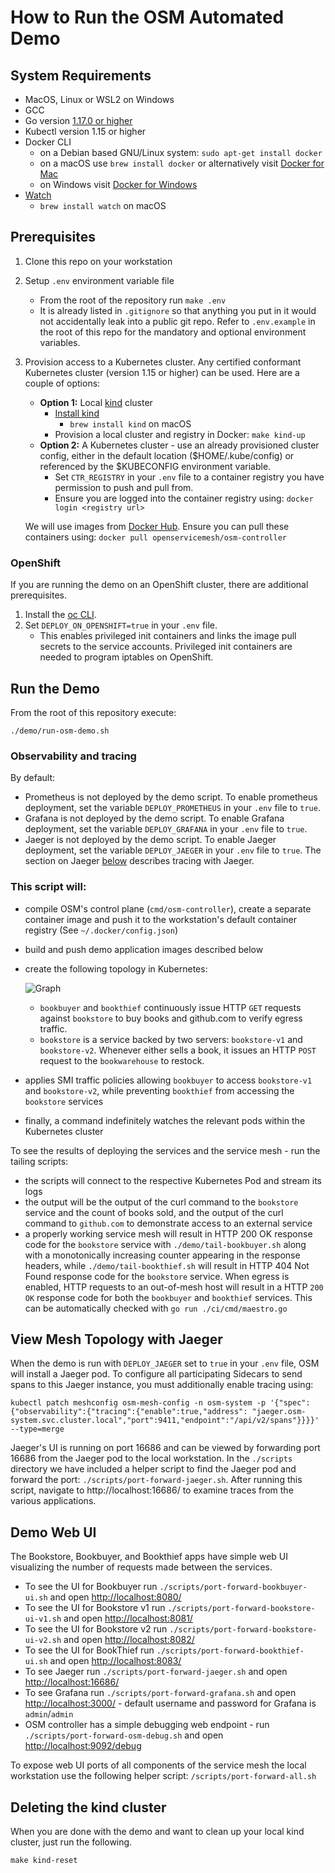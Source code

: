 # How to Run the OSM Automated Demo

## System Requirements
- MacOS, Linux or WSL2 on Windows
- GCC
- Go version [1.17.0 or higher](https://github.com/openservicemesh/osm/issues/2363)
- Kubectl version 1.15 or higher
- Docker CLI
   - on a Debian based GNU/Linux system: `sudo apt-get install docker`
   - on a macOS use `brew install docker` or alternatively visit [Docker for Mac](https://docs.docker.com/docker-for-mac/install/)
   - on Windows visit [Docker for Windows](https://docs.docker.com/docker-for-windows/install/)
- [Watch](http://www.linfo.org/watch.html)
   - `brew install watch` on macOS

## Prerequisites
1. Clone this repo on your workstation
1. Setup `.env` environment variable file
   - From the root of the repository run `make .env`
   - It is already listed in `.gitignore` so that anything you put in it would not accidentally leak into a public git repo. Refer to `.env.example` in the root of this repo for the mandatory and optional environment variables.
1. Provision access to a Kubernetes cluster. Any certified conformant Kubernetes cluster (version 1.15 or higher) can be used. Here are a couple of options:
	- **Option 1:** Local [kind](https://kind.sigs.k8s.io/) cluster
	    - [Install kind](https://kind.sigs.k8s.io/docs/user/quick-start/#installation)
	       - `brew install kind` on macOS
	    - Provision a local cluster and registry in Docker: `make kind-up`
	- **Option 2:** A Kubernetes cluster - use an already provisioned cluster config, either in the default location ($HOME/.kube/config) or referenced by the $KUBECONFIG environment variable.
      - Set `CTR_REGISTRY` in your `.env` file to a container registry you have permission to push and pull from.
      - Ensure you are logged into the container registry using: `docker login <registry url>`

    We will use images from [Docker Hub](https://hub.docker.com/r/openservicemesh/osm-controller). Ensure you can pull these containers using: `docker pull openservicemesh/osm-controller`

### OpenShift
If you are running the demo on an OpenShift cluster, there are additional prerequisites.

1. Install the [oc CLI](https://docs.openshift.com/container-platform/4.7/cli_reference/openshift_cli/getting-started-cli.html).
1. Set `DEPLOY_ON_OPENSHIFT=true` in your `.env` file.
    - This enables privileged init containers and links the image pull secrets to the service accounts. Privileged init containers are needed to program iptables on OpenShift.

## Run the Demo
From the root of this repository execute:
```shell
./demo/run-osm-demo.sh
```

### Observability and tracing
By default:
-  Prometheus is not deployed by the demo script. To enable prometheus deployment, set the variable `DEPLOY_PROMETHEUS` in your `.env` file to `true`.
- Grafana is not deployed by the demo script. To enable Grafana deployment, set the variable `DEPLOY_GRAFANA` in your `.env` file to `true`.
- Jaeger is not deployed by the demo script. To enable Jaeger deployment, set the variable `DEPLOY_JAEGER` in your `.env` file to `true`. The section on Jaeger [below](#view-mesh-topology-with-jaeger) describes tracing with Jaeger.

### This script will:
  - compile OSM's control plane (`cmd/osm-controller`), create a separate container image and push it to the workstation's default container registry (See `~/.docker/config.json`)
  - build and push demo application images described below
  - create the following topology in Kubernetes:

	![Graph](graph.svg)

	- `bookbuyer` and `bookthief` continuously issue HTTP `GET` requests against `bookstore` to buy books and github.com to verify egress traffic.
	- `bookstore` is a service backed by two servers: `bookstore-v1` and `bookstore-v2`. Whenever either sells a book, it issues an HTTP `POST` request to the `bookwarehouse` to restock.

  - applies SMI traffic policies allowing `bookbuyer` to access `bookstore-v1` and `bookstore-v2`, while preventing `bookthief` from accessing the `bookstore` services
  - finally, a command indefinitely watches the relevant pods within the Kubernetes cluster


To see the results of deploying the services and the service mesh - run the tailing scripts:
  - the scripts will connect to the respective Kubernetes Pod and stream its logs
  - the output will be the output of the curl command to the `bookstore` service and the count of books sold, and the output of the curl command to `github.com` to demonstrate access to an external service
  - a properly working service mesh will result in HTTP 200 OK response code for the `bookstore` service with `./demo/tail-bookbuyer.sh` along with a monotonically increasing counter appearing in the response headers, while `./demo/tail-bookthief.sh` will result in HTTP 404 Not Found response code for the `bookstore` service. When egress is enabled, HTTP requests to an out-of-mesh host will result in a HTTP `200 OK` response code for both the `bookbuyer` and `bookthief` services.
  This can be automatically checked with `go run ./ci/cmd/maestro.go`

## View Mesh Topology with Jaeger
When the demo is run with `DEPLOY_JAEGER` set to `true` in your `.env` file, OSM will install a Jaeger pod. To configure all participating Sidecars to send spans to this Jaeger instance, you must additionally enable tracing using:
```console
kubectl patch meshconfig osm-mesh-config -n osm-system -p '{"spec":{"observability":{"tracing":{"enable":true,"address": "jaeger.osm-system.svc.cluster.local","port":9411,"endpoint":"/api/v2/spans"}}}}'  --type=merge
```
Jaeger's UI is running on port 16686 and can be viewed by forwarding port 16686 from the Jaeger pod to the local workstation. In the `./scripts` directory we have included a helper script to find the Jaeger pod and forward the port: `./scripts/port-forward-jaeger.sh`. After running this script, navigate to http://localhost:16686/ to examine traces from the various applications.

## Demo Web UI
The Bookstore, Bookbuyer, and Bookthief apps have simple web UI visualizing the number of requests made between the services.

  - To see the UI for Bookbuyer run `./scripts/port-forward-bookbuyer-ui.sh` and open [http://localhost:8080/](http://localhost:8080/)
  - To see the UI for Bookstore v1 run `./scripts/port-forward-bookstore-ui-v1.sh` and open [http://localhost:8081/](http://localhost:8081/)
  - To see the UI for Bookstore v2 run `./scripts/port-forward-bookstore-ui-v2.sh` and open [http://localhost:8082/](http://localhost:8082/)
  - To see the UI for BookThief run `./scripts/port-forward-bookthief-ui.sh` and open [http://localhost:8083/](http://localhost:8083/)
  - To see Jaeger run `./scripts/port-forward-jaeger.sh` and open [http://localhost:16686/](http://localhost:16686/)
  - To see Grafana run `./scripts/port-forward-grafana.sh` and open [http://localhost:3000/](http://localhost:3000/) - default username and password for Grafana is `admin`/`admin`
  - OSM controller has a simple debugging web endpoint - run `./scripts/port-forward-osm-debug.sh` and open [http://localhost:9092/debug](http://localhost:9092/debug)

To expose web UI ports of all components of the service mesh the local workstation use the following helper script: `/scripts/port-forward-all.sh`


## Deleting the kind cluster
When you are done with the demo and want to clean up your local kind cluster, just run the following.
```shell
make kind-reset
```
